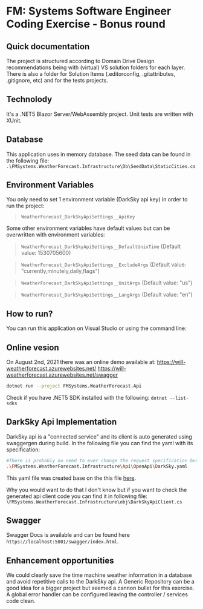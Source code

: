 # FM: Systems Software Engineer Coding Exercise - Bonus round

## Quick documentation
The project is structured according to Domain Drive Design recommendations being with (virtual) VS solution folders for each layer. 
There is also a folder for Solution Items (.editorconfig, .gitattributes, .gitignore, etc) and for the tests projects.

## Technolody
It's a .NET5 Blazor Server/WebAssembly project.
Unit tests are written with XUnit.

## Database
This application uses in memory database. The seed data can be found in the following file: ```.\FMSystems.WeatherForecast.Infrastructure\Db\SeedData\StaticCities.cs```

## Environment Variables
You only need to set 1 environment variable (DarkSky api key) in order to run the project: 

> ```WeatherForecast_DarkSkyApiSettings__ApiKey```

Some other environment variables have default values but can be overwritten with environment variables:

> ```WeatherForecast_DarkSkyApiSettings__DefaultUnixTime``` (Default value: 1530705600)

> ```WeatherForecast_DarkSkyApiSettings__ExcludeArgs``` (Default value: "currently,minutely,daily,flags")

> ```WeatherForecast_DarkSkyApiSettings__UnitArgs``` (Default value: "us")

> ```WeatherForecast_DarkSkyApiSettings__LangArgs``` (Default value: "en")

## How to run?
You can run this application on Visual Studio or using the command line:

## Online vesion
On August 2nd, 2021 there was an online demo available at: 
https://will-weatherforecast.azurewebsites.net/
https://will-weatherforecast.azurewebsites.net/swagger

```sh
dotnet run --project FMSystems.WeatherForecast.Api
```

Check if you have .NET5 SDK installed with the following: ```dotnet --list-sdks```

## DarkSky Api Implementation
DarkSky api is a "connected service" and its client is auto generated using swaggergen during build. In the following file you can find the yaml with its specification:
```sh
#There is probably no need to ever change the request specification but you should manually edit this file case you want extra response data (at bottom of the file).
.\FMSystems.WeatherForecast.Infrastructure\Api\OpenApi\DarkSky.yaml
```
This yaml file was created base on the this file [here](https://github.com/exosite/darksky_service).

Why you would want to do that I don't know but if you want to check the generated api client code you can find it in following file: ```\FMSystems.WeatherForecast.Infrastructure\obj\DarkSkyApiClient.cs```

## Swagger
Swagger Docs is available and can be found here ```https://localhost:5001/swagger/index.html```.


## Enhancement opportunities
We could clearly save the time machine weather information in a database and avoid repetitive calls to the DarkSky api.
A Generic Repository can be a good idea for a bigger project but seemed a cannon bullet for this exercise.
A global error handler can be configured leaving the controller / services code clean.
